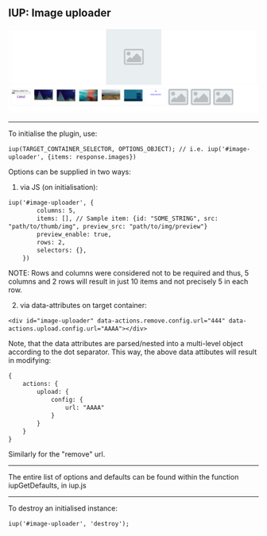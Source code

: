 ## IUP: Image uploader  

![screenshot][screenshot]


----------------  
To initialise the plugin, use:  
```
iup(TARGET_CONTAINER_SELECTOR, OPTIONS_OBJECT); // i.e. iup('#image-uploader', {items: response.images})
```  

Options can be supplied in two ways:   
  
1. via JS (on initialisation):
```
iup('#image-uploader', {
        columns: 5,
        items: [], // Sample item: {id: "SOME_STRING", src: "path/to/thumb/img", preview_src: "path/to/img/preview"}
        preview_enable: true,
        rows: 2,
        selectors: {},
    })
```  
NOTE: Rows and columns were considered not to be required and thus, 5 columns and 2 rows will result in just 10 items and not precisely 5 in each row.

  
2. via data-attributes on target container:  
```
<div id="image-uploader" data-actions.remove.config.url="444" data-actions.upload.config.url="AAAA"></div>  
```   

Note, that the data attributes are parsed/nested into a multi-level object according to the dot separator. This way,
the above data attibutes will result in modifying:   
```
{
    actions: {
        upload: {
            config: {
                url: "AAAA"
            }
        }
    }
}
```  

Similarly for the "remove" url.  

------------------  

The entire list of options and defaults can be found within the function iupGetDefaults, in iup.js

------------------  


To destroy an initialised instance:  
```
iup('#image-uploader', 'destroy');
```   

[screenshot]: https://raw.githubusercontent.com/lesh1k/iup/master/screenshot.png
